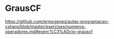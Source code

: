 # GrausCF
https://github.com/ermogenes/aulas-programacao-csharp/blob/master/exercises/numeros-operadores.md#exerc%C3%ADcio-grauscf
